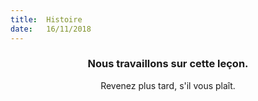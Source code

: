 ```yaml
---
title:  Histoire
date:   16/11/2018
---
```


### <center>Nous travaillons sur cette leçon.</center>
<center>Revenez plus tard, s'il vous plaît.</center>